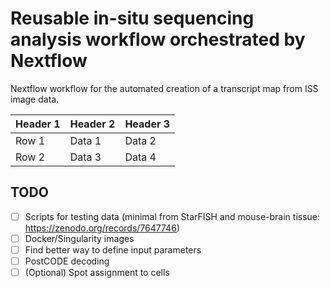 # Reusable in-situ sequencing analysis workflow orchestrated by Nextflow

Nextflow workflow for the automated creation of a transcript map from ISS image data.


| Header 1 | Header 2 | Header 3 |
|----------|----------|----------|
| Row 1    | Data 1   | Data 2   |
| Row 2    | Data 3   | Data 4   |


## TODO

 - [ ] Scripts for testing data (minimal from StarFISH and mouse-brain tissue: https://zenodo.org/records/7647746)
 - [ ] Docker/Singularity images
 - [ ] Find better way to define input parameters
 - [ ] PostCODE decoding
 - [ ] (Optional) Spot assignment to cells
